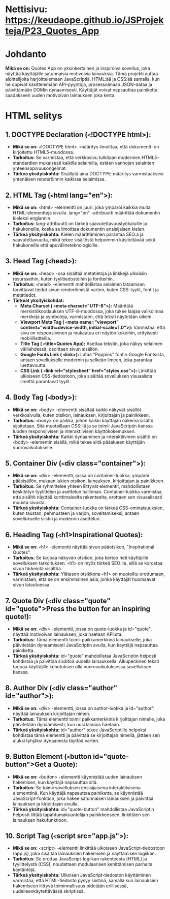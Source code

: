 # Nettisivu: https://keudaope.github.io/JSProjekteja/P23_Quotes_App

# Johdanto

**Mikä se on:** Quotes App on yksinkertainen ja inspiroiva sovellus, joka näyttää käyttäjälle satunnaisia motivoivia lainauksia. Tämä projekti auttaa aloittelijoita harjoittelemaan JavaScriptiä, HTML:ää ja CSS:ää samalla, kun he oppivat käsittelemään API-pyyntöjä, prosessoimaan JSON-dataa ja päivittämään DOMin dynaamisesti. Käyttäjät voivat napsauttaa painiketta saadakseen uuden motivoivan lainauksen joka kerta.

# HTML selitys

## 1. DOCTYPE Declaration (<code><</code>!DOCTYPE html>):

- **Mikä se on:** <code><</code>!DOCTYPE html> -määritys ilmoittaa, että dokumentti on kirjoitettu HTML5-muodossa.
- **Tarkoitus:** Se varmistaa, että verkkosivu tulkitaan modernien HTML5-standardien mukaisesti kaikilla selaimilla, estäen vanhojen selainten yhteensopivuusongelmat.
- **Tärkeä yksityiskohta:** Sisällytä aina DOCTYPE-määritys varmistaaksesi yhtenäisen renderöinnin kaikissa selaimissa.

## 2. HTML Tag (<code><</code>html lang="en">):

- **Mikä se on:** <code><</code>html> -elementti on juuri, joka ympäröi kaikkia muita HTML-elementtejä sivulla. lang="en" -attribuutti määrittää dokumentin kieleksi englannin.
- **Tarkoitus:** lang-attribuutti on tärkeä saavutettavuustyökaluille ja hakukoneille, koska se ilmoittaa dokumentin ensisijaisen kielen.
- **Tärkeä yksityiskohta:** Kielen määrittäminen parantaa SEO:a ja saavutettavuutta, mikä tekee sisällöstä helpommin käsiteltävää sekä hakukoneille että apuvälineteknologioille.

## 3. Head Tag (<code><</code>head>):

- **Mikä se on:** <code><</code>head> -osa sisältää metatietoja ja linkkejä ulkoisiin resursseihin, kuten tyylitiedostoihin ja fontteihin.
- **Tarkoitus:** <code><</code>head> -elementti mahdollistaa selaimen lataamaan tarvittavat tiedot sivun renderöimistä varten, kuten CSS-tyylit, fontit ja metatiedot.
- **Tärkeät yksityiskohdat:**
  - **Meta Charset ( <code><</code>meta charset="UTF-8">):** Määrittää merkistökoodauksen UTF-8-muodossa, joka tukee laajaa valikoimaa merkkejä ja symboleja, varmistaen, että teksti näytetään oikein.
  - **Viewport Meta Tag ( <code><</code>meta name="viewport" content="width=device-width, initial-scale=1.0">):** Varmistaa, että sivu on responsiivinen ja mukautuu eri näytön kokoihin, erityisesti mobiililaitteilla.
  - **Title Tag ( <code><</code>title>Quotes App</code>):** Asettaa tekstin, joka näkyy selaimen välilehdessä, osoittaen sivun sisällön.
  - **Google Fonts Link ( <code><</code>link>):** Lataa "Poppins" fontin Google Fontsista, antaen sovellukselle modernin ja selkeän ilmeen, joka parantaa luettavuutta.
  - **CSS Link ( <code><</code>link rel="stylesheet" href="styles.css">):** Linkittää ulkoiseen CSS-tiedostoon, joka sisältää sovelluksen visuaalista ilmettä parantavat tyylit.

## 4. Body Tag (<code><</code>body>):

- **Mikä se on:** <code><</code>body> -elementti sisältää kaikki näkyvät sisällöt verkkosivulla, kuten otsikon, lainauksen, kirjoittajan ja painikkeen.
- **Tarkoitus:** <code><</code>body> on paikka, johon kaikki käyttäjän näkemä sisältö sijoitetaan. Sitä muotoillaan CSS:llä ja se toimii JavaScriptin kanssa luoden responsiivisen ja interaktiivisen käyttökokemuksen.
- **Tärkeä yksityiskohta:** Kaikki dynaaminen ja interaktiivinen sisältö on <code><</code>body> -elementin sisällä, mikä tekee siitä pääalueen käyttäjän vuorovaikutukselle.

## 5. Container Div (<code><</code>div class="container">):

- **Mikä se on:** <code><</code>div> -elementti, jossa on container-luokka, ympäröi pääsisällön, mukaan lukien otsikon, lainauksen, kirjoittajan ja painikkeen.
- **Tarkoitus:** Se ryhmittelee yhteen liittyvät elementit, mahdollistaen keskitetyn tyylittelyn ja asettelun hallinnan. Container-luokka varmistaa, että sisältö näyttää korttimaiselta rakenteelta, erottaen sen visuaalisesti muusta sivusta.
- **Tärkeä yksityiskohta:** Container-luokka on tärkeä CSS-ominaisuuksien, kuten taustan, pehmusteen ja varjon, soveltamiseksi, antaen sovellukselle siistin ja modernin asettelun.

## 6. Heading Tag (<code><</code>h1>Inspirational Quotes</code>):

- **Mikä se on:** <code><</code>h1> -elementti näyttää sivun pääotsikon, "Inspirational Quotes".
- **Tarkoitus:** Se tarjoaa näkyvän otsikon, joka kertoo heti käyttäjille sovelluksen tarkoituksen. <code><</code>h1> on myös tärkeä SEO:lle, sillä se korostaa sivun tärkeintä sisältöä.
- **Tärkeä yksityiskohta:** Ylätason otsikkona <code><</code>h1> on muotoiltu erottumaan, varmistaen, että se on ensimmäinen asia, jonka käyttäjät huomaavat sivun latautuessa.

## 7. Quote Div (<code><</code>div class="quote" id="quote">Press the button for an inspiring quote!</code>):

- **Mikä se on:** <code><</code>div> -elementti, jossa on quote-luokka ja id="quote", näyttää motivoivan lainauksen, joka haetaan API:sta.
- **Tarkoitus:** Tämä elementti toimii paikkamerkkinä lainaukselle, joka päivitetään dynaamisesti JavaScriptin avulla, kun käyttäjä napsauttaa painiketta.
- **Tärkeä yksityiskohta:** id="quote" mahdollistaa JavaScriptin helposti kohdistaa ja päivittää sisältöä uudella lainauksella. Alkuperäinen teksti tarjoaa käyttäjille kehotuksen olla vuorovaikutuksessa sovelluksen kanssa.

## 8. Author Div (<code><</code>div class="author" id="author"></code>):

- **Mikä se on:** <code><</code>div> -elementti, jossa on author-luokka ja id="author", näyttää lainauksen kirjoittajan nimen.
- **Tarkoitus:** Tämä elementti toimii paikkamerkkinä kirjoittajan nimelle, joka päivitetään dynaamisesti, kun uusi lainaus haetaan.
- **Tärkeä yksityiskohta:** id="author" tekee JavaScriptille helpoksi kohdistaa tämä elementti ja päivittää se kirjoittajan nimellä, jättäen sen aluksi tyhjäksi dynaamista täyttöä varten.

## 9. Button Element (<code><</code>button id="quote-button">Get a Quote</code>):

- **Mikä se on:** <code><</code>button> -elementti käynnistää uuden lainauksen hakemisen, kun käyttäjä napsauttaa sitä.
- **Tarkoitus:** Se toimii sovelluksen ensisijaisena interaktiivisena elementtinä. Kun käyttäjä napsauttaa painiketta, se käynnistää JavaScript-funktion, joka hakee satunnaisen lainauksen ja päivittää lainauksen ja kirjoittajan sivulla.
- **Tärkeä yksityiskohta:** id="quote-button" mahdollistaa JavaScriptin helposti liittää tapahtumakuuntelijan painikkeeseen, linkittäen sen lainauksen hakufunktioon.

## 10. Script Tag (<code><</code>script src="app.js"></code>):

- **Mikä se on:** <code><</code>script> -elementti linkittää ulkoiseen JavaScript-tiedostoon (app.js), joka sisältää lainauksien hakemisen ja näyttämisen logiikan.
- **Tarkoitus:** Se erottaa JavaScript-logiikan rakenteesta (HTML) ja tyylittelystä (CSS), noudattaen modulaarisen kehittämisen parhaita käytäntöjä.
- **Tärkeä yksityiskohta:** Ulkoisen JavaScript-tiedoston käyttäminen varmistaa, että HTML-tiedosto pysyy siistinä, samalla kun lainauksien hakemiseen liittyvä toiminnallisuus pidetään erillisessä, uudelleenkäytettävässä skriptissä.
